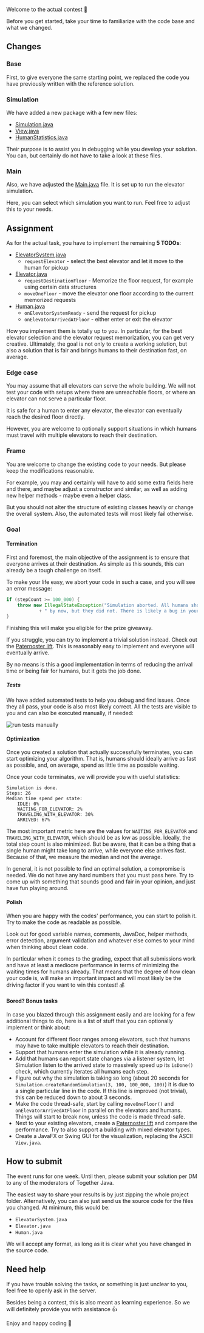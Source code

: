 Welcome to the actual contest 🙌

Before you get started, take your time to familiarize
with the code base and what we changed.

## Changes

### Base

First, to give everyone the same starting point, we replaced the code
you have previously written with the reference solution.

### Simulation

We have added a new package with a few new files:

* [Simulation.java](course://Contest/Assignment/src/org/togetherjava/event/elevator/simulation/Simulation.java)
* [View.java](course://Contest/Assignment/src/org/togetherjava/event/elevator/simulation/View.java)
* [HumanStatistics.java](course://Contest/Assignment/src/org/togetherjava/event/elevator/simulation/HumanStatistics.java)

Their purpose is to assist you in debugging while you develop your solution.
You can, but certainly do not have to take a look at these files.

### Main

Also, we have adjusted the [Main.java](course://Contest/Assignment/src/org/togetherjava/event/elevator/Main.java)
file. It is set up to run the elevator simulation.

Here, you can select which simulation you want to run. Feel free to adjust this to your needs.

## Assignment

As for the actual task, you have to implement the remaining **5 TODOs**:

* [ElevatorSystem.java](course://Contest/Assignment/src/org/togetherjava/event/elevator/elevators/ElevatorSystem.java)
  * `requestElevator` - select the best elevator and let it move to the human for pickup
* [Elevator.java](course://Contest/Assignment/src/org/togetherjava/event/elevator/elevators/Elevator.java)
  * `requestDestinationFloor` - Memorize the floor request, for example using certain data structures
  * `moveOneFloor` - move the elevator one floor according to the current memorized requests
* [Human.java](course://Contest/Assignment/src/org/togetherjava/event/elevator/humans/Human.java)
  * `onElevatorSystemReady` - send the request for pickup
  * `onElevatorArrivedAtFloor` - either enter or exit the elevator

How you implement them is totally up to you. In particular, for the best elevator selection and
the elevator request memorization, you can get very creative. Ultimately, the goal is not only to create
a working solution, but also a solution that is fair and brings humans to their destination fast, on average.

### Edge case

You may assume that all elevators can serve the whole building. We will not test your code with setups where
there are unreachable floors, or where an elevator can not serve a particular floor.

It is safe for a human to enter any elevator, the elevator can eventually reach the desired floor directly.

However, you are welcome to optionally support situations in which humans must travel with multiple
elevators to reach their destination.

### Frame

You are welcome to change the existing code to your needs. But please keep the modifications reasonable.

For example, you may and certainly will have to add some extra fields here and there,
and maybe adjust a constructor and similar, as well as adding new helper methods - maybe even a helper class.

But you should not alter the structure of existing classes heavily or change the overall system.
Also, the automated tests will most likely fail otherwise.

### Goal

#### Termination

First and foremost, the main objective of the assignment is to ensure that everyone arrives at their destination.
As simple as this sounds, this can already be a tough challenge on itself.

To make your life easy, we abort your code in such a case, and you will see an error message:

```java
if (stepCount >= 100_000) {
    throw new IllegalStateException("Simulation aborted. All humans should have arrived"
            + " by now, but they did not. There is likely a bug in your code.");
}
```

Finishing this will make you eligible for the prize giveaway.

If you struggle, you can try to implement a trivial solution instead.
Check out the [Paternoster lift](https://en.wikipedia.org/wiki/Paternoster_lift).
This is reasonably easy to implement and everyone will eventually arrive.

By no means is this a good implementation in terms of reducing the arrival time or
being fair for humans, but it gets the job done.

##### Tests

We have added automated tests to help you debug and find issues.
Once they all pass, your code is also most likely correct. All the tests are visible to you and
can also be executed manually, if needed:

![run tests manually](https://i.imgur.com/cmAHbSm.png)

#### Optimization

Once you created a solution that actually successfully terminates, you can start optimizing your algorithm.
That is, humans should ideally arrive as fast as possible, and, on average,
spend as little time as possible waiting.

Once your code terminates, we will provide you with useful statistics:
```
Simulation is done.
Steps: 26
Median time spend per state:
	IDLE: 0%
	WAITING_FOR_ELEVATOR: 2%
	TRAVELING_WITH_ELEVATOR: 30%
	ARRIVED: 67%
```
The most important metric here are the values for `WAITING_FOR_ELEVATOR` and
`TRAVELING_WITH_ELEVATOR`, which should be as low as possible. Ideally, the total step count is
also minimized. But be aware, that it can be a thing that a single human might take long to arrive,
while everyone else arrives fast. Because of that, we measure the median and not the average.

In general, it is not possible to find an optimal solution, a compromise is needed.
We do not have any hard numbers that you must pass here. Try to come up with something that
sounds good and fair in your opinion, and just have fun playing around.

#### Polish

When you are happy with the codes' performance, you can start to polish it.
Try to make the code as readable as possible.

Look out for good variable names, comments, JavaDoc, helper methods, error detection, argument
validation and whatever else comes to your mind when thinking about clean code.

In particular when it comes to the grading, expect that all submissions work and have at least a
mediocre performance in terms of minimizing the waiting times for humans already.
That means that the degree of how clean your code is, will make an important impact and will
most likely be the driving factor if you want to win this contest! 💰

#### Bored? Bonus tasks

In case you blazed through this assignment easily and are looking for a few additional things to do,
here is a list of stuff that you can optionally implement or think about:

* Account for different floor ranges among elevators, such that humans may have to take
  multiple elevators to reach their destination.
* Support that humans enter the simulation while it is already running.
* Add that humans can report state changes via a listener system, let Simulation listen to the arrived state 
  to massively speed up its `isDone()` check, which currently iterates all humans each step.
* Figure out why the simulation is taking so long (about 20 seconds for `Simulation.createRandomSimulation(3, 100, 100_000, 100)`)
  it is due to a single particular line in the code. If this line is improved (not trivial),
  this can be reduced down to about 3 seconds.
* Make the code thread-safe, start by calling `moveOneFloor()` and `onElevatorArrivedAtFloor`
  in parallel on the elevators and humans. Things will start to break now, unless the code is made thread-safe.
* Next to your existing elevators, create a [Paternoster lift](https://en.wikipedia.org/wiki/Paternoster_lift)
  and compare the performance. Try to also support a building with mixed elevator types.
* Create a JavaFX or Swing GUI for the visualization, replacing the ASCII `View.java`.

## How to submit

The event runs for one week. Until then, please submit your solution per DM to any of the
moderators of Together Java.

The easiest way to share your results is by just zipping the whole project folder. Alternatively,
you can also just send us the source code for the files you changed. At minimum, this would be:

* `ElevatorSystem.java`
* `Elevator.java`
* `Human.java`

We will accept any format, as long as it is clear what you have changed in the source code.

## Need help

If you have trouble solving the tasks, or something is just unclear to you,
feel free to openly ask in the server.

Besides being a contest, this is also meant as learning experience.
So we will definitely provide you with assistance 👍

Enjoy and happy coding 🙌

